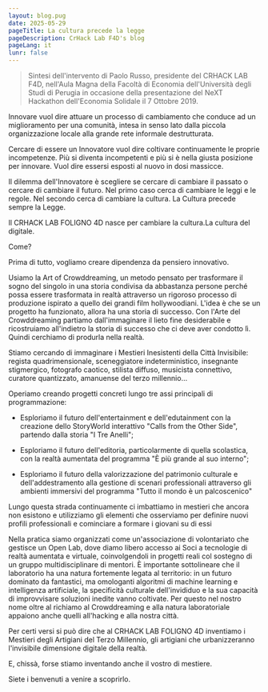 ```yaml
---
layout: blog.pug
date: 2025-05-29
pageTitle: La cultura precede la legge
pageDescription: CrHack Lab F4D's blog
pageLang: it
lunr: false
---
```


>Sintesi dell'intervento di Paolo Russo, presidente del CRHACK LAB F4D, nell'Aula Magna della Facoltà di Economia dell'Università degli Studi di Perugia in occasione della presentazione del NeXT Hackathon dell'Economia Solidale il 7 Ottobre 2019.

Innovare vuol dire attuare un processo di cambiamento che conduce ad un miglioramento per una comunità, intesa in senso lato dalla piccola organizzazione locale alla grande rete informale destrutturata.

Cercare di essere un Innovatore vuol dire coltivare continuamente le proprie incompetenze. Più si diventa incompetenti e più si è nella giusta posizione per innovare. Vuol dire essersi esposti al nuovo in dosi massicce.

Il dilemma dell'Innovatore è scegliere se cercare di cambiare il passato o cercare di cambiare il futuro. Nel primo caso cerca di cambiare le leggi e le regole. Nel secondo cerca di cambiare la cultura. La Cultura precede sempre la Legge.

Il CRHACK LAB FOLIGNO 4D nasce per cambiare la cultura.La cultura del digitale.

Come?

Prima di tutto, vogliamo creare dipendenza da pensiero innovativo.

Usiamo la Art of Crowddreaming, un metodo pensato per trasformare il sogno del singolo in una storia condivisa da abbastanza persone perché possa essere trasformata in realtà attraverso un rigoroso processo di produzione ispirato a quello dei grandi film hollywoodiani. L'idea è che se un progetto ha funzionato, allora ha una storia di successo. Con l'Arte del Crowddreaming partiamo dall'immaginare il lieto fine desiderabile e ricostruiamo all'indietro la storia di successo che ci deve aver condotto lì. Quindi cerchiamo di produrla nella realtà.

Stiamo cercando di immaginare i Mestieri Inesistenti della Città Invisibile: regista quadrimensionale, sceneggiatore indeterministico, insegnante stigmergico, fotografo caotico, stilista diffuso, musicista connettivo, curatore quantizzato, amanuense del terzo millennio...

Operiamo creando progetti concreti lungo tre assi principali di programmazione:

- Esploriamo il futuro dell'entertainment e dell'edutainment con la creazione dello StoryWorld interattivo "Calls from the Other Side", partendo dalla storia "I Tre Anelli";

- Esploriamo il futuro dell'editoria, particolarmente di quella scolastica, con la realtà aumentata del programma "È più grande al suo interno";

- Esploriamo il futuro della valorizzazione del patrimonio culturale e dell'addestramento alla gestione di scenari professionali attraverso gli ambienti immersivi del programma "Tutto il mondo è un palcoscenico"

Lungo questa strada continuamente ci imbattiamo in mestieri che ancora non esistono e utilizziamo gli elementi che osserviamo per definire nuovi profili professionali e cominciare a formare i giovani su di essi

Nella pratica siamo organizzati come un'associazione di volontariato che gestisce un Open Lab, dove diamo libero accesso ai Soci a tecnologie di realtà aumentata e virtuale, coinvolgendoli in progetti reali col sostegno di un gruppo multidisciplinare di mentori. È importante sottolineare che il laboratorio ha una natura fortemente legata al territorio: in un futuro dominato da fantastici, ma omologanti algoritmi di machine learning e intelligenza artificiale, la specificità culturale dell'invididuo e la sua capacità di improvvisare soluzioni inedite vanno coltivate. Per questo nel nostro nome oltre al richiamo al Crowddreaming e alla natura laboratoriale appaiono anche quelli all'hacking e alla nostra città.

Per certi versi si può dire che al CRHACK LAB FOLIGNO 4D inventiamo i Mestieri degli Artigiani del Terzo Millennio, gli artigiani che urbanizzeranno l'invisibile dimensione digitale della realtà.

E, chissà, forse stiamo inventando anche il vostro di mestiere.

Siete i benvenuti a venire a scoprirlo.